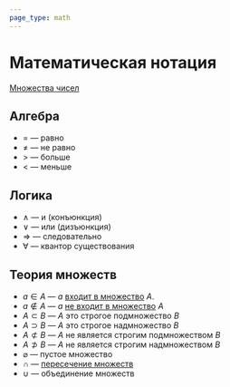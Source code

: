 ```yaml
---
page_type: math
---
```

# Математическая нотация

[Множества чисел]([[20221030192444]])

## Алгебра

* $=$ — равно
* $\not =$ — не равно
* $>$ — больше
* $<$ — меньше

## Логика

* $\land$ — и (конъюнкция)
* $\lor$ — или (дизъюнкция)
* $\Rightarrow$ — следовательно
* $\forall$ — квантор существования

## Теория множеств

* $a \in A$ — $a$ [входит в множество]([[20221031233633]]) $A$.
* $a \notin A$ — $a$ [не входит в множество]([[20221031233633]]) $A$
* $A \subset B$ — $A$ это строгое подмножество $B$
* $A \supset B$ — $A$ это строгое надмножество $B$
* $A \not \subset B$ — $A$ не является строгим подмножеством $B$
* $A \not \supset B$ — $A$ не является строгим надмножеством $B$
* $\varnothing$ — пустое множество
* $\cap$ — [пересечение множеств]([[20221102002259]])
* $\cup$ — объединение множеств




